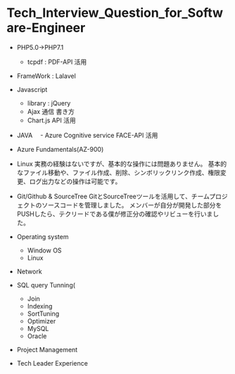 # Tech_Interview_Question_for_Software-Engineer
 
 * PHP5.0->PHP7.1
   - tcpdf : PDF-API 活用
 * FrameWork : Lalavel 
 * Javascript
   - library : jQuery
   - Ajax 通信 書き方
   - Chart.js API 活用
 * JAVA
 　- Azure Cognitive service FACE-API 活用
 * Azure Fundamentals(AZ-900)
 * Linux
実務の経験はないですが、基本的な操作には問題ありません。
基本的なファイル移動や、ファイル作成、削除、シンボリックリンク作成、権限変更、ログ出力などの操作は可能です。

 * Git/Github & SourceTree
GitとSourceTreeツールを活用して、チームプロジェクトのソースコードを管理しました。
メンバーが自分が開発した部分をPUSHしたら、テクリードである僕が修正分の確認やリビューを行いました。

 * Operating system
 	- Window OS
 	- Linux
 * Network
 * SQL query Tunning(
 	- Join
 	- Indexing
 	- SortTuning
 	- Optimizer
 	- MySQL
 	- Oracle
 * Project Management
 * Tech Leader Experience
